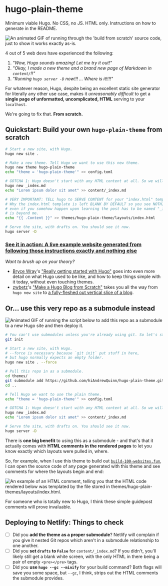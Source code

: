 # hugo-plain-theme

Minimum viable Hugo. No CSS, no JS. HTML only. Instructions on how to generate in the README.

![An animated GIF of running through the 'build from scratch' source code, just to show it works exactly as-is.](https://user-images.githubusercontent.com/53230903/178942076-edea1ce5-2b09-4ba7-bc1c-5a686a6590c7.gif)



4 out of 5 web devs have experienced the following:

1. _"Wow, Hugo sounds amazing! Let me try it out!"_
2. _"Okay, I made a new theme and a brand new page of Markdown in `content/`!!"_
3. _"Running `hugo server -D` now!!! ... Where is it!!!!"_

For whatever reason, Hugo, despite being an excellent static site generator for literally any other use case, makes it _unreasonably difficult_ to get a **single page of unformatted, uncomplicated, HTML** serving to your `localhost`.

We're going to fix that. **From scratch.**

## Quickstart: Build your own `hugo-plain-theme` from scratch

```bash
# Start a new site, with Hugo.
hugo new site .

# Make a new theme. Tell Hugo we want to use this new theme.
hugo new theme hugo-plain-theme
echo "theme = 'hugo-plain-theme'" >> config.toml

# GOTCHA 1: Hugo doesn't start with any HTML content at all. So we will make some.
hugo new _index.md
echo "Lorem ipsum dolor sit amet" >> content/_index.md

# VERY IMPORTANT: TELL hugo to SERVE CONTENT for your "index.html" template.
# Why the index.html template is left BLANK BY DEFAULT so you see NOTHING BY DEFAULT
# even if you somehow happen upon learning the post has to be named "_index.md" 
# is beyond me.
echo "{{ .Content }}" >> themes/hugo-plain-theme/layouts/index.html

# Serve the site, with drafts on. You should see it now.
hugo server -D
```

### [See it in action: A live example website generated from following those instructions exactly and nothing else](https://github.com/hiAndrewQuinn/hugo-plain-theme-example)

_Want to brush up on your theory?_

- [Bryce Wray](https://www.brycewray.com/about/)'s ["Really getting started with Hugo"](https://www.brycewray.com/posts/2022/07/really-getting-started-hugo/) goes into even more detail on what Hugo used to be like, and how to keep things simple with it today, without even touching themes.
- [zwbetz](https://zwbetz.com/)'s ["Make a Hugo Blog from Scratch"](https://zwbetz.com/make-a-hugo-blog-from-scratch/) takes you all the way from `hugo new site` to [a fully-fleshed out vertical slice of a blog](https://make-a-hugo-blog-from-scratch.netlify.app/).

## Or... use this very repo as a submodule instead

![Animated GIF of running the script below to add this repo as a submodule to a new Hugo site and then deploy it.](https://user-images.githubusercontent.com/53230903/178942209-abb0c319-7c69-47d6-990b-0f9f9ac4e1f4.gif)


```bash
# You can't use submodules unless you're already using git. So let's start with that.
git init

# Start a new site, with Hugo.
# --force is necessary because `git init` put stuff in here,
# but hugo normally expects an empty folder.
hugo new site . --force

# Pull this repo in as a submodule.
cd themes/
git submodule add https://github.com/hiAndrewQuinn/hugo-plain-theme.git
cd ..

# Tell Hugo we want to use the plain theme.
echo "theme = 'hugo-plain-theme'" >> config.toml

# GOTCHA 1: Hugo doesn't start with any HTML content at all. So we will make some.
hugo new _index.md
echo "Lorem ipsum dolor sit amet" >> content/_index.md

# Serve the site, with drafts on. You should see it now.
hugo server -D
```

There is **one big benefit** to using this as a submodule - and that's that it actually comes with **HTML comments in the rendered pages** to let you know exactly which layouts were pulled in, where.

So, for example, when I use this theme to build out [`build-100-websites.fun`](https://build-100-websites.fun), I can open the source code of any page generated with this theme and see comments for where the layouts begin and end:

![An example of an HTML comment, telling you that the HTML code rendered below was templated by the file stored in `themes/hugo-plain-themes/layouts/index.html`.](https://user-images.githubusercontent.com/53230903/178942290-3adb07cd-d08a-4ea3-96ed-cd0c5896582b.gif)


For someone who is totally new to Hugo, I think these simple guidepost comments will prove invaluable.

## Deploying to Netlify: Things to check

- [ ] Did you **add the theme as a proper submodule**? Netlify will complain if you give it nested Git repos which aren't in a submodule relationship to one another.
- [ ] Did you **set `drafts` to `False`** for `content/_index.md`? If you didn't, you'll likely still get a blank white screen, with the only HTML in there being a pair of empty `<pre></pre>` tags.
- [ ] Did you **use `hugo --gc --minify`** for your build command? Both flags will save you some space, but `--gc`, I think, strips out the HTML comments the submodule provides.
